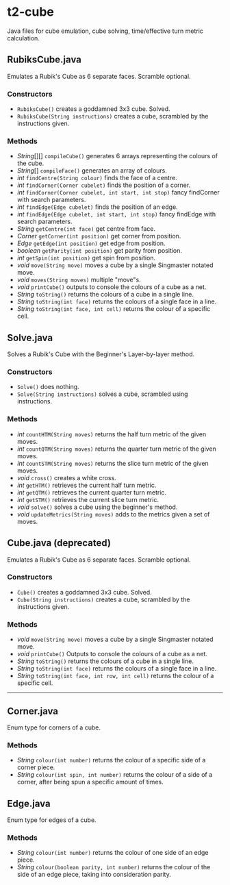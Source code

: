# t2-cube

Java files for cube emulation, cube solving, time/effective turn metric calculation.

## RubiksCube.java

Emulates a Rubik's Cube as 6 separate faces. Scramble optional.

### Constructors

* `RubiksCube()` creates a goddamned 3x3 cube. Solved.
* `RubiksCube(String instructions)` creates a cube, scrambled by the instructions given.

### Methods

* *String*[][] `compileCube()` generates 6 arrays representing the colours of the cube.
* *String*[] `compileFace()` generates an array of colours.
* *int* `findCentre(String colour)` finds the face of a centre.
* *int* `findCorner(Corner cubelet)` finds the position of a corner.
* *int* `findCorner(Corner cubelet, int start, int stop)` fancy findCorner with search parameters.
* *int* `findEdge(Edge cubelet)` finds the position of an edge.
* *int* `findEdge(Edge cubelet, int start, int stop)` fancy findEdge with search parameters.
* *String* `getCentre(int face)` get centre from face.
* *Corner* `getCorner(int position)` get corner from position.
* *Edge* `getEdge(int position)` get edge from position.
* *boolean* `getParity(int position)` get parity from position.
* *int* `getSpin(int position)` get spin from position.
* *void* `move(String move)` moves a cube by a single Singmaster notated move.
* *void* `moves(String moves)` multiple "move"s.
* *void* `printCube()` outputs to console the colours of a cube as a net.
* *String* `toString()` returns the colours of a cube in a single line.
* *String* `toString(int face)` returns the colours of a single face in a line.
* *String* `toString(int face, int cell)` returns the colour of a specific cell.

## Solve.java

Solves a Rubik's Cube with the Beginner's Layer-by-layer method.

### Constructors

* `Solve()` does nothing.
* `Solve(String instructions)` solves a cube, scrambled using instructions.

### Methods

* *int* `countHTM(String moves)` returns the half turn metric of the given moves.
* *int* `countQTM(String moves)` returns the quarter turn metric of the given moves.
* *int* `countSTM(String moves)` returns the slice turn metric of the given moves.
* *void* `cross()` creates a white cross.
* *int* `getHTM()` retrieves the current half turn metric.
* *int* `getQTM()` retrieves the current quarter turn metric.
* *int* `getSTM()` retrieves the current slice turn metric.
* *void* `solve()` solves a cube using the beginner's method.
* *void* `updateMetrics(String moves)` adds to the metrics given a set of moves.

## Cube.java (deprecated)

Emulates a Rubik's Cube as 6 separate faces. Scramble optional.

### Constructors

* `Cube()` creates a goddamned 3x3 cube. Solved.
* `Cube(String instructions)` creates a cube, scrambled by the instructions given.

### Methods

* *void* `move(String move)` moves a cube by a single Singmaster notated move.
* *void* `printCube()` Outputs to console the colours of a cube as a net.
* *String* `toString()` returns the colours of a cube in a single line.
* *String* `toString(int face)` returns the colours of a single face in a line.
* *String* `toString(int face, int row, int cell)` returns the colour of a specific cell.

-----------

## Corner.java

Enum type for corners of a cube.

### Methods

* *String* `colour(int number)` returns the colour of a specific side of a corner piece.
* *String* `colour(int spin, int number)` returns the colour of a side of a corner, after being spun a specific amount of times.

## Edge.java

Enum type for edges of a cube.

### Methods

* *String* `colour(int number)` returns the colour of one side of an edge piece.
* *String* `colour(boolean parity, int number)` returns the colour of the side of an edge piece, taking into consideration parity.
